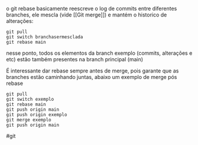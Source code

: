 o git rebase basicamente reescreve o log de commits entre diferentes branches, ele mescla (vide [[Git merge]]) e mantém o historico de alterações:

```
git pull
git switch branchasermesclada
git rebase main
```
nesse ponto, todos os elementos da branch exemplo (commits, alterações e etc) estão também presentes na branch principal (main)

É interessante dar rebase sempre antes de merge, pois garante que as branches estão caminhando juntas, abaixo um exemplo de merge pós rebase

```
git pull
git switch exemplo
git rebase main
git push origin main
git push origin exemplo
git merge exemplo
git push origin main
```

#git 